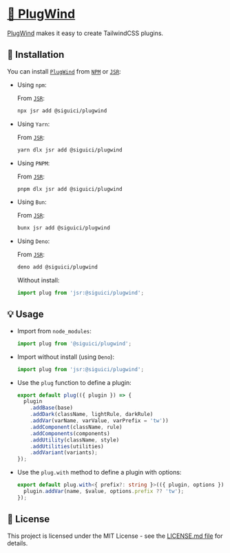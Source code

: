 # [🧩 PlugWind](https://jsr.io/@siguici/plugwind)

[PlugWind](https://jsr.io/@siguici/plugwind) makes it easy to create TailwindCSS plugins.

## 🚀 Installation

You can install [`PlugWind`](https://plugwind.js.org) from [`NPM`](https://npmjs.com/package/plugwind) or [`JSR`](https://jsr.io/@siguici/plugwind):

- Using `npm`:

  From [`JSR`](https://jsr.io/@siguici/plugwind):

  ```bash
  npx jsr add @siguici/plugwind
  ```

- Using `Yarn`:

  From [`JSR`](https://jsr.io/@siguici/plugwind):

  ```bash
  yarn dlx jsr add @siguici/plugwind
  ```

- Using `PNPM`:

  From [`JSR`](https://jsr.io/@siguici/plugwind):

  ```bash
  pnpm dlx jsr add @siguici/plugwind
  ```

- Using `Bun`:

  From [`JSR`](https://jsr.io/@siguici/plugwind):

  ```bash
  bunx jsr add @siguici/plugwind
  ```

- Using `Deno`:

  From [`JSR`](https://jsr.io/@siguici/plugwind):

  ```bash
  deno add @siguici/plugwind
  ```

  Without install:

  ```typescript
  import plug from 'jsr:@siguici/plugwind';
  ```

## 💡 Usage

- Import from `node_modules`:

  ```javascript
  import plug from '@siguici/plugwind';
  ```

- Import without install (using `Deno`):

  ```javascript
  import plug from 'jsr:@siguici/plugwind';
  ```

- Use the `plug` function to define a plugin:

  ```typescript
  export default plug(({ plugin }) => {
    plugin
      .addBase(base)
      .addDark(className, lightRule, darkRule)
      .addVar(varName, varValue, varPrefix = 'tw'))
      .addComponent(className, rule)
      .addComponents(components)
      .addUtility(className, style)
      .addUtilities(utilities)
      .addVariant(variants);
  });
  ```

- Use the `plug.with` method to define a plugin with options:

  ```typescript
  export default plug.with<{ prefix?: string }>(({ plugin, options }) => {
    plugin.addVar(name, $value, options.prefix ?? 'tw');
  });
  ```

## 📄 License

This project is licensed under the MIT License - see the [LICENSE.md file](./LICENSE.md) for details.
